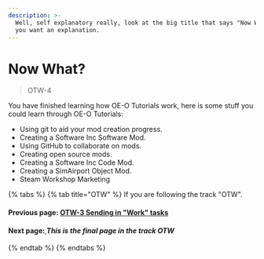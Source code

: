 ```yaml
---
description: >-
  Well, self explanatory really, look at the big title that says "Now What?" if
  you want an explanation.
---
```


# Now What?

> OTW-4

You have finished learning how OE-O Tutorials work, here is some stuff you could learn through OE-O Tutorials:

* Using git to aid your mod creation progress.
* Creating a Software Inc Software Mod.
* Using GitHub to collaborate on mods.
* Creating open source mods.
* Creating a Software Inc Code Mod.
* Creating a SimAirport Object Mod.
* Steam Workshop Marketing



{% tabs %}
{% tab title="OTW" %}
If you are following the track "OTW".

#### Previous page: [OTW-3 Sending in "Work" tasks](otw-3.md)

#### Next page:[ ](otw-2.md)_This is the final page in the track OTW_
{% endtab %}
{% endtabs %}

